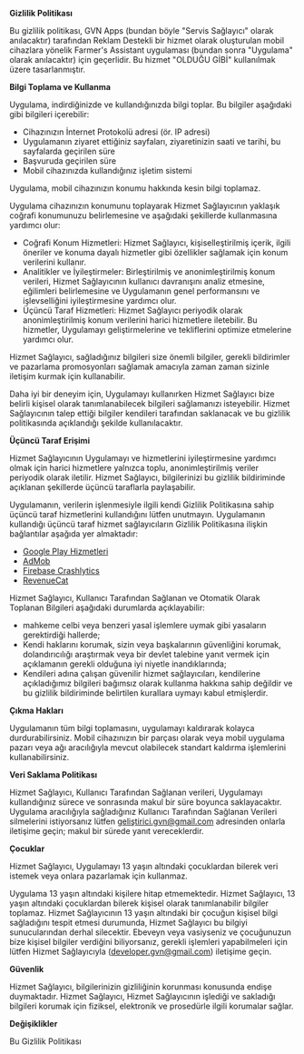 **Gizlilik Politikası**

Bu gizlilik politikası, GVN Apps (bundan böyle "Servis Sağlayıcı" olarak anılacaktır) tarafından Reklam Destekli bir hizmet olarak oluşturulan mobil cihazlara yönelik Farmer's Assistant uygulaması (bundan sonra "Uygulama" olarak anılacaktır) için geçerlidir. Bu hizmet "OLDUĞU GİBİ" kullanılmak üzere tasarlanmıştır.

**Bilgi Toplama ve Kullanma**

Uygulama, indirdiğinizde ve kullandığınızda bilgi toplar. Bu bilgiler aşağıdaki gibi bilgileri içerebilir:

* Cihazınızın İnternet Protokolü adresi (ör. IP adresi)
* Uygulamanın ziyaret ettiğiniz sayfaları, ziyaretinizin saati ve tarihi, bu sayfalarda geçirilen süre
* Başvuruda geçirilen süre
* Mobil cihazınızda kullandığınız işletim sistemi

Uygulama, mobil cihazınızın konumu hakkında kesin bilgi toplamaz.

Uygulama cihazınızın konumunu toplayarak Hizmet Sağlayıcının yaklaşık coğrafi konumunuzu belirlemesine ve aşağıdaki şekillerde kullanmasına yardımcı olur:

* Coğrafi Konum Hizmetleri: Hizmet Sağlayıcı, kişiselleştirilmiş içerik, ilgili öneriler ve konuma dayalı hizmetler gibi özellikler sağlamak için konum verilerini kullanır.
* Analitikler ve İyileştirmeler: Birleştirilmiş ve anonimleştirilmiş konum verileri, Hizmet Sağlayıcının kullanıcı davranışını analiz etmesine, eğilimleri belirlemesine ve Uygulamanın genel performansını ve işlevselliğini iyileştirmesine yardımcı olur.
* Üçüncü Taraf Hizmetleri: Hizmet Sağlayıcı periyodik olarak anonimleştirilmiş konum verilerini harici hizmetlere iletebilir. Bu hizmetler, Uygulamayı geliştirmelerine ve tekliflerini optimize etmelerine yardımcı olur.

Hizmet Sağlayıcı, sağladığınız bilgileri size önemli bilgiler, gerekli bildirimler ve pazarlama promosyonları sağlamak amacıyla zaman zaman sizinle iletişim kurmak için kullanabilir.

Daha iyi bir deneyim için, Uygulamayı kullanırken Hizmet Sağlayıcı bize belirli kişisel olarak tanımlanabilecek bilgileri sağlamanızı isteyebilir. Hizmet Sağlayıcının talep ettiği bilgiler kendileri tarafından saklanacak ve bu gizlilik politikasında açıklandığı şekilde kullanılacaktır.

**Üçüncü Taraf Erişimi**

Hizmet Sağlayıcının Uygulamayı ve hizmetlerini iyileştirmesine yardımcı olmak için harici hizmetlere yalnızca toplu, anonimleştirilmiş veriler periyodik olarak iletilir. Hizmet Sağlayıcı, bilgilerinizi bu gizlilik bildiriminde açıklanan şekillerde üçüncü taraflarla paylaşabilir.

Uygulamanın, verilerin işlenmesiyle ilgili kendi Gizlilik Politikasına sahip üçüncü taraf hizmetlerini kullandığını lütfen unutmayın. Uygulamanın kullandığı üçüncü taraf hizmet sağlayıcıların Gizlilik Politikasına ilişkin bağlantılar aşağıda yer almaktadır:

* [Google Play Hizmetleri](https://www.google.com/policies/privacy/)
* [AdMob](https://support.google.com/admob/answer/6128543?hl=tr)
* [Firebase Crashlytics](https://firebase.google.com/support/privacy/)
* [RevenueCat](https://www.revenuecat.com/privacy)

Hizmet Sağlayıcı, Kullanıcı Tarafından Sağlanan ve Otomatik Olarak Toplanan Bilgileri aşağıdaki durumlarda açıklayabilir:

* mahkeme celbi veya benzeri yasal işlemlere uymak gibi yasaların gerektirdiği hallerde;
* Kendi haklarını korumak, sizin veya başkalarının güvenliğini korumak, dolandırıcılığı araştırmak veya bir devlet talebine yanıt vermek için açıklamanın gerekli olduğuna iyi niyetle inandıklarında;
* Kendileri adına çalışan güvenilir hizmet sağlayıcıları, kendilerine açıkladığımız bilgileri bağımsız olarak kullanma hakkına sahip değildir ve bu gizlilik bildiriminde belirtilen kurallara uymayı kabul etmişlerdir.

**Çıkma Hakları**

Uygulamanın tüm bilgi toplamasını, uygulamayı kaldırarak kolayca durdurabilirsiniz. Mobil cihazınızın bir parçası olarak veya mobil uygulama pazarı veya ağı aracılığıyla mevcut olabilecek standart kaldırma işlemlerini kullanabilirsiniz.

**Veri Saklama Politikası**

Hizmet Sağlayıcı, Kullanıcı Tarafından Sağlanan verileri, Uygulamayı kullandığınız sürece ve sonrasında makul bir süre boyunca saklayacaktır. Uygulama aracılığıyla sağladığınız Kullanıcı Tarafından Sağlanan Verileri silmelerini istiyorsanız lütfen geliştirici.gvn@gmail.com adresinden onlarla iletişime geçin; makul bir sürede yanıt vereceklerdir.

**Çocuklar**

Hizmet Sağlayıcı, Uygulamayı 13 yaşın altındaki çocuklardan bilerek veri istemek veya onlara pazarlamak için kullanmaz.

Uygulama 13 yaşın altındaki kişilere hitap etmemektedir. Hizmet Sağlayıcı, 13 yaşın altındaki çocuklardan bilerek kişisel olarak tanımlanabilir bilgiler toplamaz. Hizmet Sağlayıcının 13 yaşın altındaki bir çocuğun kişisel bilgi sağladığını tespit etmesi durumunda, Hizmet Sağlayıcı bu bilgiyi sunucularından derhal silecektir. Ebeveyn veya vasiyseniz ve çocuğunuzun bize kişisel bilgiler verdiğini biliyorsanız, gerekli işlemleri yapabilmeleri için lütfen Hizmet Sağlayıcıyla (developer.gvn@gmail.com) iletişime geçin.

**Güvenlik**

Hizmet Sağlayıcı, bilgilerinizin gizliliğinin korunması konusunda endişe duymaktadır. Hizmet Sağlayıcı, Hizmet Sağlayıcının işlediği ve sakladığı bilgileri korumak için fiziksel, elektronik ve prosedürle ilgili korumalar sağlar.

**Değişiklikler**

Bu Gizlilik Politikası